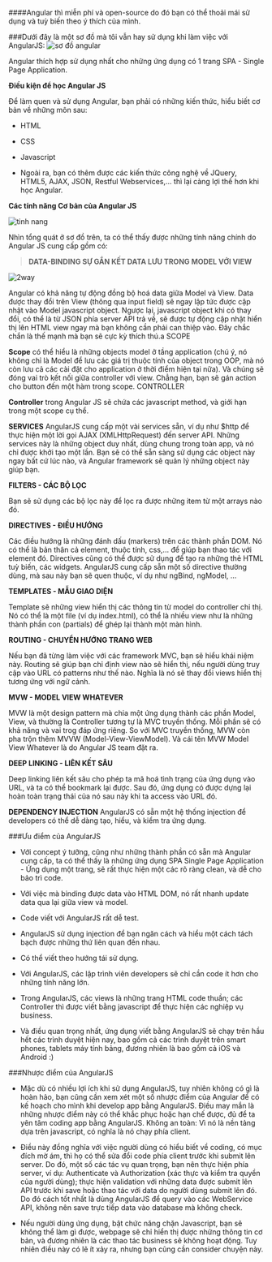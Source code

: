 ####Angular thì miễn phí và open-source do đó bạn có thể thoải mái sử dụng và tuỳ biến theo ý thích của mình.

###Dưới đây là một sơ đồ mà tôi vẫn hay sử dụng khi làm việc với AngularJS:
![sơ đồ angular](http://2.bp.blogspot.com/-0mMTSxfz2Nc/VNnZO3VEE3I/AAAAAAAAAE4/52i9wd2lE74/s640/angular_rr.jpg)

Angular thích hợp sử dụng nhất cho những ứng dụng có 1 trang SPA - Single Page Application.

**Điều kiện để học Angular JS**

Để làm quen và sử dụng Angular, bạn phải có những kiến thức, hiểu biết cơ bản về những môn sau:

>
- HTML
>
- CSS
>
- Javascript
>
- Ngoài ra, bạn có thêm được các kiến thức công nghệ về JQuery, HTML5, AJAX, JSON, Restful Webservices,... thì lại càng lợi thế hơn khi học Angular.


**Các tính năng Cơ bản của Angular JS**

![tinh nang](http://1.bp.blogspot.com/-NBWJQcJD-8k/VNnZZCsveiI/AAAAAAAAAFA/rLasTu4FQQ0/s640/diag.png)

Nhìn tổng quát ở sơ đồ trên, ta có thể thấy được những tính năng chính do Angular JS cung cấp gồm có:
> **DATA-BINDING SỰ GẮN KẾT DATA LƯU TRONG MODEL VỚI VIEW**

![2way](http://docs.angularjs.org/img/Two_Way_Data_Binding.png)

Angular có khả năng tự động đồng bộ hoá data giữa Model và View. Data được thay đổi trên View (thông qua input field) sẽ ngay lập tức được cập nhật vào Model javascript object. Ngược lại, javascript object khi có thay đổi, có thể là từ JSON phía server API trả về, sẽ được tự động cập nhật hiển thị lên HTML view ngay mà bạn không cần phải can thiệp vào. Đây chắc chắn là thế mạnh mà bạn sẽ cực kỳ thích thú.a
SCOPE

**Scope** có thể hiểu là những objects model ở tầng application (chú ý, nó không chỉ là Model để lưu các giá trị thuộc tính của object trong OOP, mà nó còn lưu cả các cài đặt cho application ở thời điểm hiện tại nữa). Và chúng sẽ đóng vai trò kết nối giữa controller với view. Chẳng hạn, bạn sẽ gán action cho button đến một hàm trong scope.
CONTROLLER

**Controller** trong Angular JS sẽ chứa các javascript method, và giới hạn trong một scope cụ thể.

**SERVICES**
AngularJS cung cấp một vài services sẵn, ví dụ như $http để thực hiện một lời gọi AJAX (XMLHttpRequest) đến server API. Những services này là những object duy nhất, dùng chung trong toàn app, và nó chỉ được khởi tạo một lần. Bạn sẽ có thể sẵn sàng sử dụng các object này ngay bất cứ lúc nào, và Angular framework sẽ quản lý những object này giúp bạn.

**FILTERS - CÁC BỘ LỌC**

Bạn sẽ sử dụng các bộ lọc này để lọc ra được những item từ một arrays nào đó.

**DIRECTIVES - ĐIỀU HƯỚNG**

Các điều hướng là những đánh dấu (markers) trên các thành phần DOM. Nó có thể là bản thân cả element, thuộc tính, css,... để giúp bạn thao tác với element đó. Directives cũng có thể được sử dụng để tạo ra những thẻ HTML tuỳ biến, các widgets. AngularJS cung cấp sẵn một số directive thường dùng, mà sau này bạn sẽ quen thuộc, ví dụ như ngBind, ngModel, ...

**TEMPLATES - MẪU GIAO DIỆN**

Template sẽ những view hiển thị các thông tin từ model do controller chỉ thị. Nó có thể là một file (ví dụ index.html), có thể là nhiều view như là những thành phần con (partials) để ghép lại thành một màn hình.

**ROUTING - CHUYỂN HƯỚNG TRANG WEB**

Nếu bạn đã từng làm việc với các framework MVC, bạn sẽ hiểu khái niệm này. Routing sẽ giúp bạn chỉ định view nào sẽ hiển thị, nếu người dùng truy cập vào URL có patterns như thế nào. Nghĩa là nó sẽ thay đổi views hiển thị tương ứng với ngữ cảnh.

**MVW - MODEL VIEW WHATEVER**

MVW là một design pattern mà chia một ứng dụng thành các phần Model, View, và thường là Controller tương tự là MVC truyền thống. Mỗi phần sẽ có khả năng và vai trog đáp ứng riêng. So với MVC truyền thống, MVW còn pha trộn thêm MVVW (Model-View-ViewModel). Và cái tên MVW Model View Whatever là do Angular JS team đặt ra.

**DEEP LINKING - LIÊN KẾT SÂU**

Deep linking liên kết sâu cho phép ta mã hoá tình trạng của ứng dụng vào URL, và ta có thể bookmark lại được. Sau đó, ứng dụng có được dựng lại hoàn toàn trạng thái của nó sau này khi ta access vào URL đó.

**DEPENDENCY INJECTION**
AngularJS có sẵn một hệ thống injection để developers có thể dễ dàng tạo, hiểu, và kiểm tra ứng dụng.


###Ưu điểm của AngularJS

- Với concept ý tưởng, cũng như những thành phần có sẵn mà Angular cung cấp, ta có thể thấy là những ứng dụng SPA Single Page Application - Ứng dụng một trang, sẽ rất thực hiện một các rõ ràng clean, và dễ cho bảo trì code.

- Với việc mà binding được data vào HTML DOM, nó rất nhanh update data qua lại giữa view và model.

- Code viết với AngularJS rất dễ test.

- AngularJS sử dụng injection để bạn ngăn cách và hiểu một cách tách bạch được những thứ liên quan đến nhau.

- Có thể viết theo hướng tái sử dụng.

- Với AngularJS, các lập trình viên developers sẽ chỉ cần code ít hơn cho những tính năng lớn.

- Trong AngularJS, các views là những trang HTML code thuần; các Controller thì được viết bằng javascript để thực hiện các nghiệp vụ business.

- Và điều quan trọng nhất, ứng dụng viết bằng AngularJS sẽ chạy trên hầu hết các trình duyệt hiện nay, bao gồm cả các trình duyệt trên smart phones, tablets máy tính bảng, đương nhiên là bao gồm cả iOS và Android :)


###Nhược điểm của AngularJS

- Mặc dù có nhiều lợi ích khi sử dụng AngularJS, tuy nhiên không có gì là hoàn hảo, bạn cũng cần xem xét một số nhược điểm của Angular để có kế hoạch cho mình khi develop app bằng AngularJS. Điều may mắn là những nhược điểm này có thể khắc phục hoặc hạn chế được, đủ để ta yên tâm coding app bằng AngularJS. 
Không an toàn: Vì nó là nền tảng dựa trên javascript, có nghĩa là nó chạy phía client. 

- Điều này đồng nghĩa với việc người dùng có hiểu biết về coding, có mục đích mờ ám, thì họ có thể sửa đổi code phía client trước khi submit lên server. Do đó, một số các tác vụ quan trọng, bạn nên thực hiện phía server, ví dụ: Authenticate và Authorization (xác thực và kiểm tra quyền của người dùng); thực hiện validation với những data được submit lên API trước khi save hoặc thao tác với data do người dùng submit lên đó. Do đó cách tốt nhất là dùng AngularJS để query vào các WebService API, không nên save trực tiếp data vào database mà không check.

- Nếu người dùng ứng dụng, bật chức năng chặn Javascript, bạn sẽ không thể làm gì được, webpage sẽ chỉ hiển thị được những thông tin cơ bản, và đương nhiên là các thao tác business sẽ không hoạt động. Tuy nhiên điều này có lẽ ít xảy ra, nhưng bạn cũng cần consider chuyện này.